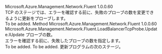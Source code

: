 <Type Name="IWithNumberOfProbes" FullName="Microsoft.Azure.Management.Network.Fluent.LoadBalancerTcpProbe.Update.IWithNumberOfProbes">
  <TypeSignature Language="C#" Value="public interface IWithNumberOfProbes" />
  <TypeSignature Language="ILAsm" Value=".class public interface auto ansi abstract IWithNumberOfProbes" />
  <TypeSignature Language="DocId" Value="T:Microsoft.Azure.Management.Network.Fluent.LoadBalancerTcpProbe.Update.IWithNumberOfProbes" />
  <TypeSignature Language="VB.NET" Value="Public Interface IWithNumberOfProbes" />
  <TypeSignature Language="F#" Value="type IWithNumberOfProbes = interface" />
  <AssemblyInfo>
    <AssemblyName>Microsoft.Azure.Management.Network.Fluent</AssemblyName>
    <AssemblyVersion>1.0.0.60</AssemblyVersion>
  </AssemblyInfo>
  <Interfaces />
  <Docs>
    <summary>
            TCP のステージでは、エラーを確認する前に、失敗のプローブの数を変更できるように更新をプローブします。
            </summary>
    <remarks>To be added.</remarks>
  </Docs>
  <Members>
    <Member MemberName="WithNumberOfProbes">
      <MemberSignature Language="C#" Value="public Microsoft.Azure.Management.Network.Fluent.LoadBalancerTcpProbe.Update.IUpdate WithNumberOfProbes (int probes);" />
      <MemberSignature Language="ILAsm" Value=".method public hidebysig newslot virtual instance class Microsoft.Azure.Management.Network.Fluent.LoadBalancerTcpProbe.Update.IUpdate WithNumberOfProbes(int32 probes) cil managed" />
      <MemberSignature Language="DocId" Value="M:Microsoft.Azure.Management.Network.Fluent.LoadBalancerTcpProbe.Update.IWithNumberOfProbes.WithNumberOfProbes(System.Int32)" />
      <MemberSignature Language="VB.NET" Value="Public Function WithNumberOfProbes (probes As Integer) As IUpdate" />
      <MemberSignature Language="F#" Value="abstract member WithNumberOfProbes : int -&gt; Microsoft.Azure.Management.Network.Fluent.LoadBalancerTcpProbe.Update.IUpdate" Usage="iWithNumberOfProbes.WithNumberOfProbes probes" />
      <MemberType>Method</MemberType>
      <AssemblyInfo>
        <AssemblyName>Microsoft.Azure.Management.Network.Fluent</AssemblyName>
        <AssemblyVersion>1.0.0.60</AssemblyVersion>
      </AssemblyInfo>
      <ReturnValue>
        <ReturnType>Microsoft.Azure.Management.Network.Fluent.LoadBalancerTcpProbe.Update.IUpdate</ReturnType>
      </ReturnValue>
      <Parameters>
        <Parameter Name="probes" Type="System.Int32" />
      </Parameters>
      <Docs>
        <param name="probes">プローブの数。</param>
        <summary>
            エラーを確認する前に、失敗したプローブの数を指定します。
            </summary>
        <returns>To be added.</returns>
        <remarks>To be added.</remarks>
        <return>更新プログラムの次のステージ。</return>
      </Docs>
    </Member>
  </Members>
</Type>